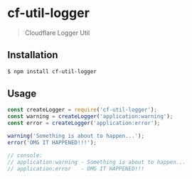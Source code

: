 # cf-util-logger

> Cloudflare Logger Util

## Installation

```sh
$ npm install cf-util-logger
```

## Usage

```js
const createLogger = require('cf-util-logger');
const warning = createLogger('application:warning');
const error = createLogger('application:error');

warning('Something is about to happen...');
error('OMG IT HAPPENED!!!');

// console:
// application:warning - Something is about to happen...
// application:error   - OMG IT HAPPENED!!!
```
